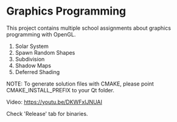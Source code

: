 # Graphics Programming
This project contains multiple school assignments about graphics programming with OpenGL.
1) Solar System
2) Spawn Random Shapes
3) Subdivision
4) Shadow Maps
5) Deferred Shading

NOTE: To generate solution files with CMAKE, please point CMAKE_INSTALL_PREFIX to your Qt folder.

Video: https://youtu.be/DKWFxIJNUAI

Check 'Release' tab for binaries.
